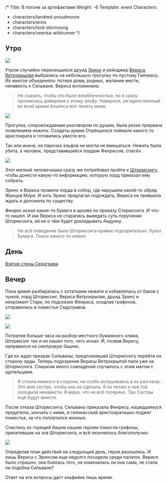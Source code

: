 /*
Title: В погоне за артефактами
Weight: -6
Template: event
Characters:
- characters/tandred-proudmoore
- characters/erins
- characters/lord-stormsong
- characters/veerisa-wildrunner
*/

## Утро

![](https://i.postimg.cc/tCQtWB4f/image.png)

Утром случайно пересекшиеся друид [Эринс](/characters/erins) и рейнджер [Вериса Ветрокрылая](/characters/veerisa-wildrunner) выбрались на небольшую прогулку по пустому Гилнеасу. Их многое объединяло: потеря дома, родных, желание мести, ненависть к Сильване. Вериса вспоминала:

> Не сказать, чтобы это было влюбленностью, но я сразу прониклась доверием к этому эльфу. Наверное, он единственный во всей армии Альянса мог понять меня.

![](https://i.postimg.cc/TPwrfSty/image.png)

Прогулка, сопровождаемая разговором по душам, была резко прервана появлением нежити. Солдаты армии Отрёкшихся поймали какого-то аристократа и готовились увести его.

Так или иначе, но парочка эльфов не могла не вмешаться. Нежить была убита, а человек, представившийся лордом Фенрисом, спасён.

![](https://i.postimg.cc/J0wJ3hMJ/image.png)

Этот мелкий человечишка сразу же потребовал пройти к [Штормсонгу](/characters/lord-stormsong), чтобы донести какую-то информацию, которую лорд приказал ему собрать.

Эринс и Вериса провели лорда в собор, где нарушили какой-то обряд Жрецов Моря. И хоть Эринс предлагал подождать, Вериса не привыкла ждать и доложила по существу.

Фенрис искал какие-то бумаги в архиве по приказу Стормсонга. И что-то нашел. И как Вериса не старалась выведать суть поручения Штормсонга, ей не о чём будет докладывать Андуину.

> Но всё поведение было Штормсонга крайне подозрительно. Культ. Бумаги. Поиск какого-то камня.

## День

[Взятие стены Седогрива](/events/fall-of-the-wall)

## Вечер


Пока армия разбиралась с остатками нежити и избавлялась от баков с чумой, лорд Штормсонг, Вериса Ветрокрылая, друид Эринс и некромант Старк, по подсказке Фенриса, оседлав грифонов, отправились в поместье Седогривов.

![](https://i.postimg.cc/sXWG2R72/image.png)

![](https://i.postimg.cc/90t4Gtx5/image.png)

Потратив больше часа на разбор местного бумажного хлама, Штормсонг так и не нашел того, чего искал. И, позвав Верису, направился на смотровую башню.

Где их ждал призрак Сильваны, предложившей Штормсонгу перейти на сторону орды. Теперь подозрения Верисы Ветрокрылой пали уже на Штормсонга. Слишком много совпадений случалось с этим магом с щупальцами.

> Я стояла немного в стороне, не особо вслушиваясь в их разговор. Это моя сестра, чтобы она не сделала. Я не питаю к ней той холодной ненависти. Я верю, что не всё потеряно. Три Сестры ещё будут вместе.

После отказа Штормсонга, Сильвана приказала Фенрису, нашедшемуся предателю, кончать с ними, и гилнеасский аристократишко поджег поместье, за что поплатился жизнью.

Спастись из горящей башни нашим героям помогли грифоны, прилетевшие на зов Штормсонга, и всё окончилось благополучно.

![](https://i.postimg.cc/Wb8Fz8F0/image.png)

Определив план действий на следующий день, герои разошлись. И лишь Вериса с Эринсом еще недолго посидели среди палаток. Верисе было страшно, она боялась того, не изменилась ли она сама, не стала ли подобна Сильване?

Ответ на эти вопросы даст эльфийке лишь время.